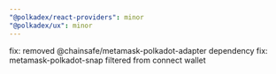 ```yaml
---
"@polkadex/react-providers": minor
"@polkadex/ux": minor
---
```


fix: removed @chainsafe/metamask-polkadot-adapter dependency
fix: metamask-polkadot-snap filtered from connect wallet 

